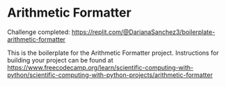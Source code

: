 # Arithmetic Formatter

Challenge completed: https://replit.com/@DarianaSanchez3/boilerplate-arithmetic-formatter

This is the boilerplate for the Arithmetic Formatter project. Instructions for building your project can be found at https://www.freecodecamp.org/learn/scientific-computing-with-python/scientific-computing-with-python-projects/arithmetic-formatter

